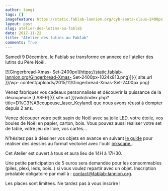 ```yaml
---
author: tangi
tags: []
imagefeature: https://static.fablab-lannion.org/cyb-santa-claus-2400px.png
layout: post
slug: atelier-des-lutins-au-fablab
date: 2017-11-22
title: "Atelier des lutins au Fablab"
comments: True
---
```

Samedi 9 Décembre, le Fablab se transforme en annexe de l'atelier des lutins du Père Noël.

[![Gingerbread-Xmas-
Set-2400px](https://static.fablab-lannion.org/Gingerbread-Xmas-
Set-2400px-1024x813.png)]({{ site.url }}/wp-
content/uploads/2015/11/Gingerbread-Xmas-Set-2400px.png)

Venez fabriquer vos cadeaux personnalisés et
découvrir la puissance de la découpeuse
[LASER]({{ site.url }}/wiki/index.php?title=D%C3%A9coupeuse_laser_Keyland) que nous
avons réussi à dompter depuis 2 ans.

Venez découper votre petit sapin de Noël avec sa jolie LED, votre étoile, vos boules de Noël en papier,
carton, bois. Vous pouvez aussi réaliser votre set de table, votre jeu de l'oie, vos cartes…

N'hésitez pas à déssiner vos objets en avance en suivant [le guide](https://wiki.fablab-lannion.org/index.php?title=Chaine_logicielle_pour_d%C3%A9coupeuse_laser) pour réaliser des dessins au format
vectoriel avec l'outil [inkscape.](https://inkscape.org/fr/).

Cet Atelier est ouvert à tous et aura lieu de 14H à 17H30.

Une petite participation de 5 euros sera demandée pour les consommables (piles, plexi, leds, bois..) si vous
voulez repartir avec un objet. 
Inscription préalable obligatoire par mail à : 
contact@fablab-lannion.org.

Les places sont limitées. Ne tardez pas à vous inscrire !
